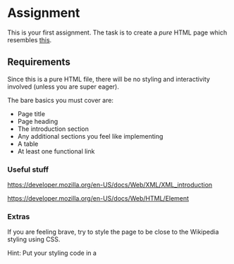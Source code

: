 # Assignment

This is your first assignment. The task is to create a _pure_ HTML page which resembles [this](https://en.wikipedia.org/wiki/HTML).

## Requirements

Since this is a pure HTML file, there will be no styling and interactivity involved (unless you are super eager).

The bare basics you must cover are:

- Page title
- Page heading
- The introduction section
- Any additional sections you feel like implementing
- A table
- At least one functional link

### Useful stuff

https://developer.mozilla.org/en-US/docs/Web/XML/XML_introduction

https://developer.mozilla.org/en-US/docs/Web/HTML/Element

### Extras

If you are feeling brave, try to style the page to be close to the Wikipedia styling using CSS.

Hint: Put your styling code in a <style> tag in the <head> of your page. You can also use a browser to reverse engineer Wikipedia's styling.
